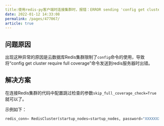 ```yaml
---
title:使用redis-py客户端时连接集群时，报错：ERROR sending 'config get cluster-require-full-coverage' command to redis server
date: 2022-01-12 14:33:08
permalink: /pages/477067/
article: true
---
```


## 问题原因

出现这种异常的原因是云数据库Redis集群限制了`config`命令的使用，导致将“config get cluster require full coverage”命令发送到redis服务器时出错。

## 解决方案

在连接Redis集群的代码中配置跳过检查的参数`skip_full_coverage_check=True`就可以了。

示例如下：

```python
redis_conn= RedisCluster(startup_nodes=startup_nodes, password="XXXXXXXXXXXXXXX",skip_full_coverage_check=True,decode_responses=True)
```

